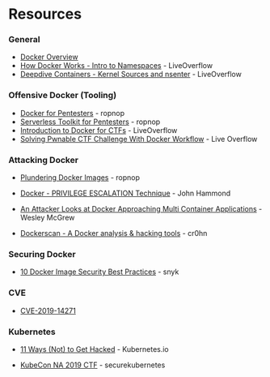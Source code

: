 # Resources

### General
* [Docker Overview](https://docs.docker.com/engine/docker-overview/)
* [How Docker Works - Intro to Namespaces](https://www.youtube.com/watch?v=-YnMr1lj4Z8) - LiveOverflow
* [Deepdive Containers - Kernel Sources and nsenter](https://www.youtube.com/watch?v=sHp0Q3rvamk) - LiveOverflow


### Offensive Docker (Tooling)

* [Docker for Pentesters](https://blog.ropnop.com/docker-for-pentesters/) - ropnop
* [Serverless Toolkit for Pentesters](https://blog.ropnop.com/serverless-toolkit-for-pentesters/) - ropnop
* [Introduction to Docker for CTFs](https://www.youtube.com/watch?v=cPGZMt4cJ0I&t) - LiveOverflow
* [Solving Pwnable CTF Challenge With Docker Workflow](https://www.youtube.com/watch?v=OqTpc_ljPYk) - Live Overflow


### Attacking Docker

* [Plundering Docker Images](https://blog.ropnop.com/plundering-docker-images/) - ropnop

* [Docker - PRIVILEGE ESCALATION Technique](https://www.youtube.com/watch?v=MnUtHSpcdLQ&t) - John Hammond

* [An Attacker Looks at Docker Approaching Multi Container Applications](https://www.youtube.com/watch?v=-Ug2vmRiI8g) - Wesley McGrew

* [Dockerscan - A Docker analysis & hacking tools](https://github.com/cr0hn/dockerscan) - cr0hn


### Securing Docker

* [10 Docker Image Security Best Practices](https://snyk.io/blog/10-docker-image-security-best-practices/) - snyk

### CVE

* [CVE-2019-14271](https://nvd.nist.gov/vuln/detail/CVE-2019-14271)


### Kubernetes

* [11 Ways (Not) to Get Hacked](https://kubernetes.io/blog/2018/07/18/11-ways-not-to-get-hacked/) - Kubernetes.io

* [KubeCon NA 2019 CTF](https://securekubernetes.com/) - securekubernetes
